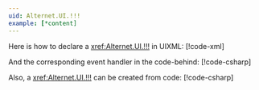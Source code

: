 ```yaml
---
uid: Alternet.UI.!!!
example: [*content]
---
```


Here is how to declare a <xref:Alternet.UI.!!!> in UIXML:
[!code-xml[](examples/ExampleWindow.uixml#CreateUixmlDeclaration)]

And the corresponding event handler in the code-behind:
[!code-csharp[](examples/ExampleWindow.uixml.cs#EventHandler)]

Also, a <xref:Alternet.UI.!!!> can be created from code:
[!code-csharp[](examples/ExampleWindow.uixml.cs#CSharpCreation)]
